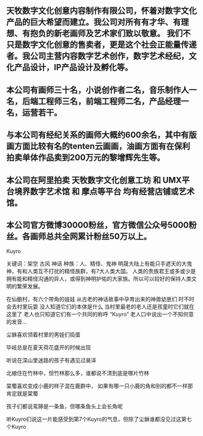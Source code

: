 ##  天牧数字文化创意内容制作有限公司，怀着对数字文化产品的巨大希望而建立。我公司对所有有才华、有理想、有抱负的新老画师及艺术家们致以敬意。 我们不只是数字文化创意的售卖者，更是这个社会正能量传递者。我公司主营内容数字艺术创作，数字艺术经纪，文化产品设计，IP产品设计及孵化等。

##  本公司有画师三十名，小说创作者二名，音乐制作人一名，后端工程师三名，前端工程师二名，产品经理一名，运营若干。

##  与本公司有经纪关系的画师大概约600余名，其中有版画方面比较有名的tenten云画画，油画方面有在保利拍卖单体作品卖到200万元的黎增辉先生等。

##  本公司在阿里拍卖 天牧数字文化创意工坊 和 UMX平台境界数字艺术馆 和 摩点等平台 均有经营店铺或艺术馆。

##  本公司官方微博30000粉丝，官方微信公众号5000粉丝。各画师总共全网累计粉丝50万以上。
Kuyro 

关键词：架空 古风 神话
种族：人、精怪、鬼神
明晟大陆上有能只手遮天的大鬼神，有和人类互不打扰的精怪族群，有7大人类大国。
人类的贵族君王或多或少是拥有能和精怪沟通的异人，或得到神明护佑的大家族。所以可以较好的保持人类文明的繁荣发展。

在仙酿村，有六个带角的娃娃
从古老的神话故事中孕育出来的神兽幼崽们
时不时会去村里玩耍
没人知道它们的本体是什么
当村里最老的老人还是孩童时它们就在这里了
老人也只知道它们有一个共同的称呼
“Kuyro”
老人口中说出一个不知何意的发音…


尘貅喜欢领着村里的男娃们捣蛋

毕岐总是在夏天荷花盛开的时候出现

听说在深山里迷路的孩子有遇见过昊泽

北螅住在竹林中，但竹林那么多，谁都说不清到底是哪片竹林

棠蜀喜欢变成小鹿的样子混在鹿群中，
如果有哪一只小鹿的角和别的都不一样那肯定就是棠蜀

孩子们都说鸾獰是一条鱼，但哪条鱼头上会长角呢

听Kuyro们说这一片能感受到第7个Kuyro的气息，但除了尘貅谁都没见过这第七个Kuyro 
